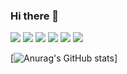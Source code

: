 ### Hi there 👋

<img src="https://img.shields.io/badge/React-61DAFB?style=for-the-badge&logo=React&logoColor=white">
<img src="https://img.shields.io/badge/Javascript-F7DF1E?style=for-the-badge&logo=JavaScript&logoColor=white">
<img src="https://img.shields.io/badge/Css-1572B6?style=for-the-badge&logo=CSS3&logoColor=RED">
<img src="https://img.shields.io/badge/React-3776AB?style=for-the-badge&logo=R&logoColor=white">
<img src="https://img.shields.io/badge/React-3776AB?style=for-the-badge&logo=R&logoColor=white">
<img src="https://img.shields.io/badge/React-3776AB?style=for-the-badge&logo=R&logoColor=white">


[![Anurag's GitHub stats](https://github-readme-stats.vercel.app/api?username=seonghong1)]
<!--
**seonghong1/seonghong1** is a ✨ _special_ ✨ repository because its `README.md` (this file) appears on your GitHub profile.

Here are some ideas to get you started:

- 🔭 I’m currently working on ...
- 🌱 I’m currently learning ...
- 👯 I’m looking to collaborate on ...
- 🤔 I’m looking for help with ...
- 💬 Ask me about ...
- 📫 How to reach me: ...
- 😄 Pronouns: ...
- ⚡ Fun fact: ...
-->
